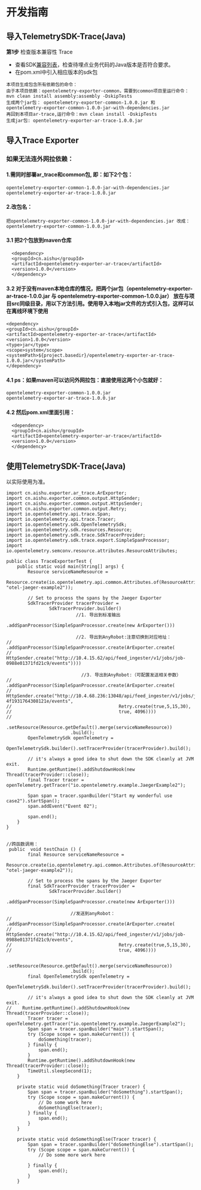 # 开发指南

## 导入TelemetrySDK-Trace(Java)
**第1步** 检查版本兼容性
Trace
- 查看SDK[兼容列表](../../../docs/compatibility.md)，检查待埋点业务代码的Java版本是否符合要求。
- 在pom.xml中引入相应版本的sdk包

``` 
本项目生成包含所有依赖包的命令： 
由于本项目依赖：opentelemetry-exporter-common，需要到common项目里运行命令：mvn clean install assembly:assembly -DskipTests
生成两个jar包： opentelemetry-exporter-common-1.0.0.jar 和 opentelemetry-exporter-common-1.0.0-jar-with-dependencies.jar
再回到本项目ar-trace,运行命令：mvn clean install -DskipTests
生成jar包: opentelemetry-exporter-ar-trace-1.0.0.jar
``` 

## 导入Trace Exporter
### 如果无法连外网拉依赖：
#### 1.需同时部署ar_trace和common包, 即：如下2个包：
``` 
opentelemetry-exporter-common-1.0.0-jar-with-dependencies.jar
opentelemetry-exporter-ar-trace-1.0.0.jar
 ```

#### 2.改包名：
```把opentelemetry-exporter-common-1.0.0-jar-with-dependencies.jar 改成：opentelemetry-exporter-common-1.0.0.jar```

#### 3.1 把2个包放到maven仓库
 ```  然后pom里面引用：
   <dependency>
   <groupId>cn.aishu</groupId>
   <artifactId>opentelemetry-exporter-ar-trace</artifactId>
   <version>1.0.0</version>
   </dependency>
   ```


#### 3.2 对于没有maven本地仓库的情况，把两个jar包（opentelemetry-exporter-ar-trace-1.0.0.jar 与 opentelemetry-exporter-common-1.0.0.jar） 放在与项目src同级目录，用以下方法引用。使用导入本地jar文件的方式引入包，这样可以在离线环境下使用
```
<dependency>
<groupId>cn.aishu</groupId>
<artifactId>opentelemetry-exporter-ar-trace</artifactId>
<version>1.0.0</version>
<type>jar</type>
<scope>system</scope>
<systemPath>${project.basedir}/opentelemetry-exporter-ar-trace-1.0.0.jar</systemPath>
</dependency>
```

#### 4.1 ps：如果maven可以访问外网拉包：直接使用这两个小包就好：
```
opentelemetry-exporter-common-1.0.0.jar 
opentelemetry-exporter-ar-trace-1.0.0.jar
```
#### 4.2 然后pom.xml里面引用：
 ```  
   <dependency>
   <groupId>cn.aishu</groupId>
   <artifactId>opentelemetry-exporter-ar-trace</artifactId>
   <version>1.0.0</version>
   </dependency>
   ```



## 使用TelemetrySDK-Trace(Java)
以实际使用为准。
```
import cn.aishu.exporter.ar_trace.ArExporter;
import cn.aishu.exporter.common.output.HttpSender;
import cn.aishu.exporter.common.output.HttpsSender;
import cn.aishu.exporter.common.output.Retry;
import io.opentelemetry.api.trace.Span;
import io.opentelemetry.api.trace.Tracer;
import io.opentelemetry.sdk.OpenTelemetrySdk;
import io.opentelemetry.sdk.resources.Resource;
import io.opentelemetry.sdk.trace.SdkTracerProvider;
import io.opentelemetry.sdk.trace.export.SimpleSpanProcessor;
import io.opentelemetry.semconv.resource.attributes.ResourceAttributes;

public class TraceExporterTest {
    public static void main(String[] args) {
        Resource serviceNameResource =
                Resource.create(io.opentelemetry.api.common.Attributes.of(ResourceAttributes.SERVICE_NAME, "otel-jaeger-example2"));

        // Set to process the spans by the Jaeger Exporter
        SdkTracerProvider tracerProvider =
                SdkTracerProvider.builder()
                          //1. 导出到标准输出
                        .addSpanProcessor(SimpleSpanProcessor.create(new ArExporter()))
                        
                          //2. 导出到AnyRobot:注意切换到对应地址：
//                        .addSpanProcessor(SimpleSpanProcessor.create(ArExporter.create(
//                                HttpSender.create("http://10.4.15.62/api/feed_ingester/v1/jobs/job-0988e01371fd21c9/events"))))

                            //3. 导出到AnyRobot:（可配置发送相关参数）
//                        .addSpanProcessor(SimpleSpanProcessor.create(ArExporter.create(
//                                HttpSender.create("http://10.4.68.236:13048/api/feed_ingester/v1/jobs/job-4f1931764308121e/events",
//                                        Retry.create(true,5,15,30),
//                                        true, 4096))))
//
                        .setResource(Resource.getDefault().merge(serviceNameResource))
                        .build();
        OpenTelemetrySdk openTelemetry =
                OpenTelemetrySdk.builder().setTracerProvider(tracerProvider).build();

        // it's always a good idea to shut down the SDK cleanly at JVM exit.
        Runtime.getRuntime().addShutdownHook(new Thread(tracerProvider::close));
        final Tracer tracer = openTelemetry.getTracer("io.opentelemetry.example.JaegerExample2");

        Span span = tracer.spanBuilder("Start my wonderful use case2").startSpan();
        span.addEvent("Event 02");

        span.end();
    }
}


//跨函数调用：
 public  void testChain () {
        final Resource serviceNameResource =
                Resource.create(io.opentelemetry.api.common.Attributes.of(ResourceAttributes.SERVICE_NAME, "otel-jaeger-example2"));

        // Set to process the spans by the Jaeger Exporter
        final SdkTracerProvider tracerProvider =
                SdkTracerProvider.builder()
                        .addSpanProcessor(SimpleSpanProcessor.create(new ArExporter()))

                        //发送到anyRobot：
//                    .addSpanProcessor(SimpleSpanProcessor.create(ArExporter.create(
//                                HttpSender.create("http://10.4.15.62/api/feed_ingester/v1/jobs/job-0988e01371fd21c9/events",
//                                        Retry.create(true,5,15,30),
//                                        true, 4096))))

                        .setResource(Resource.getDefault().merge(serviceNameResource))
                        .build();
        final OpenTelemetrySdk openTelemetry =
                OpenTelemetrySdk.builder().setTracerProvider(tracerProvider).build();

        // it's always a good idea to shut down the SDK cleanly at JVM exit.
//    Runtime.getRuntime().addShutdownHook(new Thread(tracerProvider::close));
        Tracer tracer = openTelemetry.getTracer("io.opentelemetry.example.JaegerExample2");
        Span span = tracer.spanBuilder("main").startSpan();
        try (Scope scope = span.makeCurrent()) {
            doSomething(tracer);
        } finally {
            span.end();
        }
        Runtime.getRuntime().addShutdownHook(new Thread(tracerProvider::close));
        TimeUtil.sleepSecond(1);
    }

    private static void doSomething(Tracer tracer) {
        Span span = tracer.spanBuilder("doSomething").startSpan();
        try (Scope scope = span.makeCurrent()) {
            // Do some work here
            doSomethingElse(tracer);
        } finally {
            span.end();
        }
    }

    private static void doSomethingElse(Tracer tracer) {
        Span span = tracer.spanBuilder("doSomethingElse").startSpan();
        try (Scope scope = span.makeCurrent()) {
            // Do some more work here

        } finally {
            span.end();
        }
    }
```

